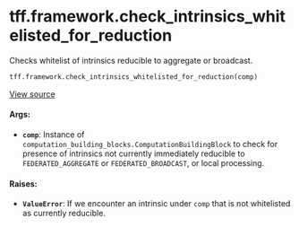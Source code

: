 <div itemscope itemtype="http://developers.google.com/ReferenceObject">
<meta itemprop="name" content="tff.framework.check_intrinsics_whitelisted_for_reduction" />
<meta itemprop="path" content="Stable" />
</div>

# tff.framework.check_intrinsics_whitelisted_for_reduction

Checks whitelist of intrinsics reducible to aggregate or broadcast.

```python
tff.framework.check_intrinsics_whitelisted_for_reduction(comp)
```

<a target="_blank" href=http://github.com/tensorflow/federated/tree/master/tensorflow_federated/python/core/impl/tree_analysis.py>View
source</a>

<!-- Placeholder for "Used in" -->

#### Args:

*   <b>`comp`</b>: Instance of
    `computation_building_blocks.ComputationBuildingBlock` to check for presence
    of intrinsics not currently immediately reducible to `FEDERATED_AGGREGATE`
    or `FEDERATED_BROADCAST`, or local processing.

#### Raises:

*   <b>`ValueError`</b>: If we encounter an intrinsic under `comp` that is not
    whitelisted as currently reducible.
